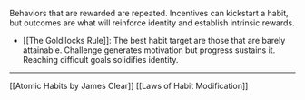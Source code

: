 Behaviors that are rewarded are repeated. Incentives can kickstart a habit, but outcomes are what will reinforce identity and establish intrinsic rewards.
- [[The Goldilocks Rule]]: The best habit target are those that are barely attainable. Challenge generates motivation but progress sustains it. Reaching difficult goals solidifies identity. 

---
[[Atomic Habits by James Clear]]
[[Laws of Habit Modification]]